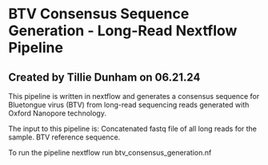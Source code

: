 # BTV Consensus Sequence Generation - Long-Read Nextflow Pipeline 
## Created by Tillie Dunham on 06.21.24

This pipeline is written in nextflow and generates a consensus sequence for Bluetongue virus (BTV) from long-read sequencing reads generated with Oxford Nanopore technology. 

The input to this pipeline is: 
  Concatenated fastq file of all long reads for the sample.
  BTV reference sequence.

  To run the pipeline
  nextflow run btv_consensus_generation.nf
